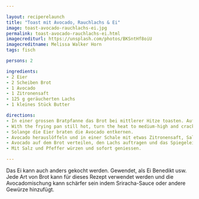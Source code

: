 ```yaml
---

layout: reciperelaunch
title: "Toast mit Avocado, Rauchlachs & Ei"
image: toast-avocado-rauchlachs-ei.jpg
permalink: toast-avocado-rauchlachs-ei.html
imagecrediturl: https://unsplash.com/photos/BKSntHf8oiU
imagecreditname: Melissa Walker Horn
tags: fisch

persons: 2

ingredients:
- 2 Eier
- 2 Scheiben Brot
- 1 Avocado
- 1 Zitronensaft
- 125 g geräucherten Lachs
- 1 kleines Stück Butter

directions:
- In einer grossen Bratpfanne das Brot bei mittlerer Hitze toasten. Auf Tellern servieren. 
- With the frying pan still hot, turn the heat to medium-high and crack both eggs into the pan. Cook until done, usually 4-5 minutes. Solange die Pfanne noch heiss ist die Eier reinschlagen und langsam für ca. 4-5 Minuten bei höherer Hitze brutzeln lassen. 
- Solange die Eier braten die Avocado entkernen. 
- Avocado herauslöffeln und in einer Schale mit etwas Zitronensaft, Salz und Pfeffer vermischen. Man kann auch Paprikapulver oder Mayonnaise unterrühren. 
- Avocado auf dem Brot verteilen, den Lachs auftragen und das Spiegelei oben drauf tun. 
- Mit Salz und Pfeffer würzen und sofort geniessen. 

---
```


Das Ei kann auch anders gekocht werden. Gewendet, als Ei Benedikt usw. Jede Art von Brot kann für dieses Rezept verwendet werden und die Avocadomischung kann schärfer sein indem Sriracha-Sauce oder andere Gewürze hinzufügt. 